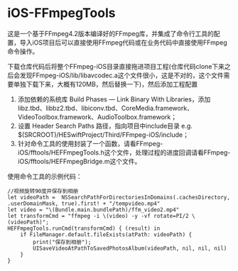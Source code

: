 # iOS-FFmpegTools

这是一个基于FFmpeg4.2版本编译好的FFmpeg库，并集成了命令行工具的配置，导入iOS项目后可以直接使用FFmpeg代码或在业务代码中直接使用FFmpeg命令操作。

下载仓库代码后将整个FFmpeg-iOS目录直接拖进项目工程(仓库代码clone下来之后会发现FFmpeg-iOS/lib/libavcodec.a这个文件很小，这是不对的，这个文件需要单独下载下来，大概有120MB，然后替换一下)，然后添加工程配置
1. 添加依赖的系统库 Build Phases — Link Binary With Libraries，添加 libz.tbd、libbz2.tbd、libiconv.tbd、CoreMedia.framework、VideoToolbox.framework、AudioToolbox.framework；
2. 设置 Header Search Paths 路径，指向项目中include目录 e.g. $(SRCROOT)/HESwiftProject/Third/FFmpeg-iOS/include；
3. 针对命令工具的使用封装了一个函数，请看FFmpeg-iOS/fftools/HEFFmpegTools.h这个文件，处理过程的进度回调请看FFmpeg-iOS/fftools/HEFFmpegBridge.m这个文件。

使用命令工具的示例代码：
```
//视频旋转90度并保存到相册
let videoPath =  NSSearchPathForDirectoriesInDomains(.cachesDirectory, .userDomainMask, true).first! + "/tempvideo.mp4"
let video = "\(Bundle.main.bundlePath)/ffm_video2.mp4"
let transformCmd = "ffmpeg -i \(video) -y -vf rotate=PI/2 \(videoPath)";
HEFFmpegTools.runCmd(transformCmd) { (result) in
    if FileManager.default.fileExists(atPath: videoPath) {
        print("保存到相册");
        UISaveVideoAtPathToSavedPhotosAlbum(videoPath, nil, nil, nil)
    }
}
```
